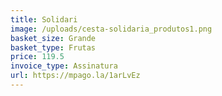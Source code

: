 ```yaml
---
title: Solidari
image: /uploads/cesta-solidaria_produtos1.png
basket_size: Grande
basket_type: Frutas
price: 119.5
invoice_type: Assinatura
url: https://mpago.la/1arLvEz
---
```


